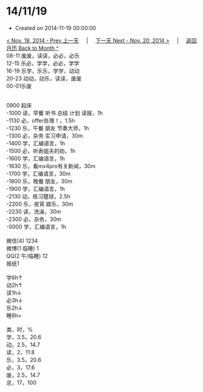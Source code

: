 # 14/11/19

- Created on 2014-11-19 00:00:00

[< Nov. 18, 2014 - Prev 上一天](/_archived/lifelogs/2014/11/d18.md) &nbsp; &nbsp; | &nbsp; &nbsp; [下一天 Next - Nov. 20, 2014 >](/_archived/lifelogs/2014/11/d20.md) &nbsp; &nbsp; |  &nbsp; &nbsp; [返回月历 Back to Month ^](/_archived/lifelogs/2014/11/index.md)
<br/>08-11 废废，读读，必必，必乐<br/>12-15 乐必，学学，必必，学学<br/>16-19 乐学，乐乐，学学，动动<br/>20-23 动动，动乐，读读，废废<br/>00-01乐废<div><br/></div>0900 起床<br/>-1000 读，早餐 听书 总结 计划 读报，1h<br/>-1130 必，offer处理！，1.5h<br/>-1230 乐，午餐 朋友 节奏大师，1h<br/>-1300 必，杂务 实习申请，30m<br/>-1400 学，汇编语言，1h<br/>-1500 必，听表姐夫的劝，1h<br/>-1600 学，汇编语言，1h<br/>-1630 乐，看mx4pro有关新闻，30m<br/>-1700 学，汇编语言，30m<br/>-1800 乐，晚餐 朋友，30m<br/>-1900 学，汇编语言，1h<br/>-2130 动，练习毽球，2.5h<br/>-2200 乐，夜宵 娱乐，30m<br/>-2230 读，洗澡，30m<br/>-2300 必，杂务，30m<br/>-0000 学，汇编语言，1h<div><br/></div>微信(4) 1234<br/>微博(1 临睡) 1<br/>QQ(2 午/临睡) 12<br/>报纸1<div><br/></div>学6h↑<br/>动2h↑<br/>读1h↓<br/>必3h↓<br/>乐2h↓<br/>睡8h=<div><br/></div>类，时，%<br/>学，3.5，20.6<br/>动，2.5，14.7<br/>读，2，11.8<br/>乐，3.5，20.6<br/>必，3，17.6<br/>废，2.5，14.7<br/>总，17，100</div>
